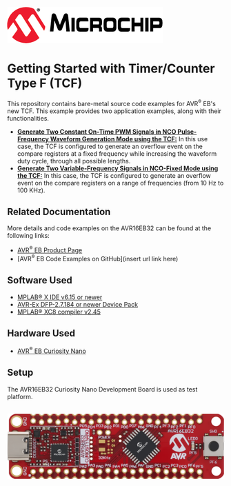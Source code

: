 [![MCHP](./images/microchip.png)](https://www.microchip.com)

# Getting Started with Timer/Counter Type F (TCF)

This repository contains bare-metal source code examples for AVR<sup>®</sup> EB's new TCF. This example provides two application examples, along with their functionalities.

 * [<strong>Generate Two Constant On-Time PWM Signals in NCO Pulse-Frequency Waveform Generation Mode using the TCF:</strong>](./NCO-Pulse-Length-Demo/readme.md) In this use case, the TCF is configured to generate an overflow event on the compare registers at a fixed frequency while increasing the waveform duty cycle, through all possible lengths.
  * [<strong>Generate Two Variable-Frequency Signals in NCO-Fixed Mode using the TCF:</strong>](./NCO-Fixed-Duty-Cycle/readme.md) In this case, the TCF is configured to generate an overflow event on the compare registers on a range of frequencies (from 10 Hz to 100 KHz).
 

## Related Documentation
More details and code examples on the AVR16EB32 can be found at the following links:
- [AVR<sup>®</sup> EB Product Page](https://www.microchip.com/en-us/product/AVR16EB32)
- [AVR<sup>®</sup> EB Code Examples on GitHub](insert url link here)

## Software Used
- [MPLAB® X IDE v6.15 or newer](https://www.microchip.com/en-us/tools-resources/develop/mplab-x-ide)
- [AVR-Ex DFP-2.7.184 or newer Device Pack](https://packs.download.microchip.com/)
- [MPLAB® XC8 compiler v2.45](https://www.microchip.com/en-us/tools-resources/develop/mplab-xc-compilers/downloads-documentation#XC8)

## Hardware Used
- [AVR<sup>®</sup> EB Curiosity Nano](https://www.microchip.com/en-us/product/AVR16EB32)

## Setup
The AVR16EB32 Curiosity Nano Development Board is used as test platform.

<br><img src="images/AVR16EB32_Cnano_Board.png">